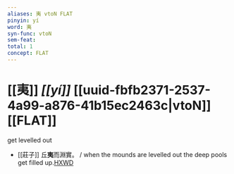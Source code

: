 ```yaml
---
aliases: 夷 vtoN FLAT
pinyin: yí
word: 夷
syn-func: vtoN
sem-feat: 
total: 1
concept: FLAT 
---
```

# [[夷]] *[[yí]]*  [[uuid-fbfb2371-2537-4a99-a876-41b15ec2463c|vtoN]] [[FLAT]]
get levelled out
 - [[莊子]] 丘**夷**而淵實。
                     / when the mounds are levelled out the deep pools get filled up.[HXWD](https://hxwd.org/textview.html?location=KR5c0126_tls_010-3a.46)